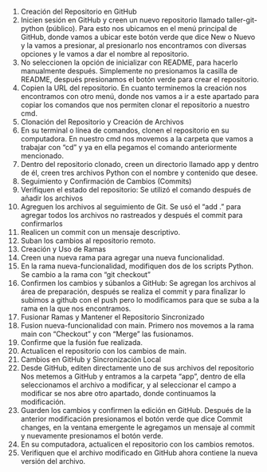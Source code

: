 1. Creación del Repositorio en GitHub
  1. Inicien sesión en GitHub y creen un nuevo repositorio llamado taller-git-python (público).
  Para esto nos ubicamos en el menú principal de GitHub, donde vamos a ubicar este botón verde que dice New o Nuevo y la vamos a presionar, al presionarlo nos encontramos con diversas opciones y le vamos a dar el nombre al repositorio.
  2. No seleccionen la opción de inicializar con README, para hacerlo manualmente después.
  Simplemente no presionamos la casilla de README, después presionamos el botón verde para crear el repositorio.
  3. Copien la URL del repositorio.
  En cuanto terminemos la creación nos encontramos con otro menú, donde nos vamos a ir a este apartado para copiar los comandos que nos permiten clonar el repositorio a nuestro cmd.
2. Clonación del Repositorio y Creación de Archivos
  1. En su terminal o línea de comandos, clonen el repositorio en su computadora.
  En nuestro cmd nos movemos a la carpeta que vamos a trabajar con “cd” y ya en ella pegamos el comando anteriormente mencionado.
  2. Dentro del repositorio clonado, creen un directorio llamado app y dentro de él, creen tres archivos Python con el nombre y contenido que desee.
3. Seguimiento y Confirmación de Cambios (Commits)
  1. Verifiquen el estado del repositorio:
  Se utilizó el comando después de añadir los archivos
  2. Agreguen los archivos al seguimiento de Git.
  Se usó el “add .” para agregar todos los archivos no rastreados y después el commit para confirmarlos
  3. Realicen un commit con un mensaje descriptivo.
  4. Suban los cambios al repositorio remoto.
4. Creación y Uso de Ramas
  1. Creen una nueva rama para agregar una nueva funcionalidad.
  2. En la rama nueva-funcionalidad, modifiquen dos de los scripts Python.
  Se cambio a la rama con “git checkout”
  3. Confirmen los cambios y súbanlos a GitHub:
  Se agregan los archivos al área de preparación, después se realiza el commit y para finalizar lo subimos a github con el push pero lo modificamos para que se suba a la rama en la que nos encontramos. 
5. Fusionar Ramas y Mantener el Repositorio Sincronizado
  1. Fusion nueva-funcionalidad con main.
  Primero nos movemos a la rama main con “Checkout” y con “Merge” las fusionamos.
  2. Confirme que la fusión fue realizada.
  3. Actualicen el repositorio con los cambios de main.
6. Cambios en GitHub y Sincronización Local
  1. Desde GitHub, editen directamente uno de sus archivos del repositorio
  Nos metemos a GitHub y entramos a la carpeta “app”, dentro de ella seleccionamos el archivo a modificar, y al seleccionar el campo a modificar se nos abre otro apartado, donde continuamos la modificación.
  2. Guarden los cambios y confirmen la edición en GitHub.
  Después de la anterior modificación presionamos el botón verde que dice Commit changes, en la ventana emergente le agregamos un mensaje al commit y nuevamente presionamos el botón verde.
  3. En su computadora, actualicen el repositorio con los cambios remotos.
  4. Verifiquen que el archivo modificado en GitHub ahora contiene la nueva versión del archivo.
